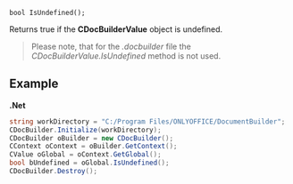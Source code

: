 `bool IsUndefined();`

Returns true if the **CDocBuilderValue** object is undefined.

> Please note, that for the *.docbuilder* file the *CDocBuilderValue.IsUndefined* method is not used.

## Example

**.Net**

```cs
string workDirectory = "C:/Program Files/ONLYOFFICE/DocumentBuilder";
CDocBuilder.Initialize(workDirectory);
CDocBuilder oBuilder = new CDocBuilder();
CContext oContext = oBuilder.GetContext();
CValue oGlobal = oContext.GetGlobal();
bool bUndefined = oGlobal.IsUndefined();
CDocBuilder.Destroy();
```
